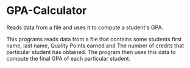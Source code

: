 # GPA-Calculator
Reads data from a file and uses it to compute a student's GPA.


This programs reads data from a file that contains some students first name, last name, Quality Points earned and The number of credits that particular student has obtained. The program then uses this data to compute the final GPA of each particular student. 
